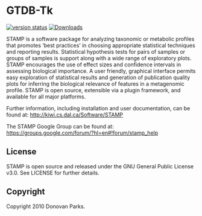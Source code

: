 # GTDB-Tk

[![version status](https://img.shields.io/pypi/v/stamp.svg)](https://pypi.python.org/pypi/stamp)
[![Downloads](https://pepy.tech/badge/stamp/month)](https://pepy.tech/project/stamp)

STAMP is a software package for analyzing taxonomic or metabolic profiles that promotes ‘best practices’ in choosing appropriate statistical techniques and reporting results. Statistical hypothesis tests for pairs of samples or groups of samples is support along with a wide range of exploratory plots. STAMP encourages the use of effect sizes and confidence intervals in assessing biological importance. A user friendly, graphical interface permits easy exploration of statistical results and generation of publication quality plots for inferring the biological relevance of features in a metagenomic profile. STAMP is open source, extensible via a plugin framework, and available for all major platforms.

Further information, including installation and user documentation, can be found at:
http://kiwi.cs.dal.ca/Software/STAMP

The STAMP Google Group can be found at:
https://groups.google.com/forum/?hl=en#!forum/stamp_help

## License

STAMP is open source and released under the GNU General Public License v3.0. See LICENSE for further details.

## Copyright

Copyright 2010 Donovan Parks.
